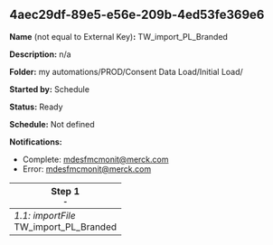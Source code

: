 ## 4aec29df-89e5-e56e-209b-4ed53fe369e6

**Name** (not equal to External Key)**:** TW_import_PL_Branded

**Description:** n/a

**Folder:** my automations/PROD/Consent Data Load/Initial Load/

**Started by:** Schedule

**Status:** Ready

**Schedule:** Not defined

**Notifications:**

* Complete: mdesfmcmonit@merck.com
* Error: mdesfmcmonit@merck.com

| Step 1<br>_<small>-</small>_ |
| --- |
| _1.1: importFile_<br>TW_import_PL_Branded |
